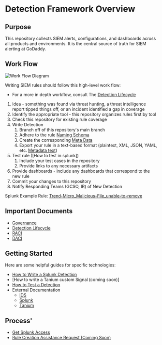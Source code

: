 # Detection Framework Overview

## Purpose

This repository collects SIEM alerts, configurations, and dashboards across all products and environments.
It is the central source of truth for SIEM alerting at GoDaddy.

## Work Flow

![Work Flow Diagram](https://github.com/gdcorp-infosec/siem-documentation/blob/main/workflow.png)

Writing SIEM rules should follow this high-level work flow:

* For a more in depth workflow, consult The [Detection Lifecycle](https://github.com/gdcorp-infosec/security-detections-framework/blob/main/documentation/Detection_Lifecycle_Framework.md)

1. Idea - something was found via threat hunting, a threat intelligence report tipped things off, or an incident identified a gap in coverage
2. Identify the appropriate tool - this repository organizes rules first by tool
3. Check this repository for existing rule coverage
4. Write Detection 
   1. Branch off of this repository's main branch
   2. Adhere to the rule [Naming Schema](https://github.com/gdcorp-infosec/siem-documentation/tree/main/alerts/detections#naming) 
   3. Create the corresponding [Meta Data ](https://github.com/gdcorp-infosec/siem-documentation/tree/main/alerts/detections#metadata)    
   4. Export your rule in a text-based format (plaintext, XML, JSON, YAML, etc. [Metadata text](https://github.com/gdcorp-infosec/siem-documentation/blob/main/alerts/templates/metadata.json))
6. Test rule ([How to test in splunk])
   1. Include your test cases in the repository 
   2. Provide links to any necessary artifacts
7. Provide dashboards - include any dashboards that correspond to the new rule
8. Commit your changes to this repository
9. Notify Responding Teams (GCSO, IR) of New Detection

Splunk Example Rule: [Trend-Micro_Malicious-File_unable-to-remove](https://github.com/gdcorp-infosec/siem-documentation/tree/main/alerts/detections/splunk/Trend-Micro_Malicious-File_unable-to-remove)

## Important Documents
* [Governance](https://github.com/gdcorp-infosec/security-detections-framework/blob/main/documentation/Governance-security_detections_framework.md)
* [Detection Lifecycle](https://github.com/gdcorp-infosec/security-detections-framework/blob/main/documentation/Detection_Lifecycle_Framework.md)
* [RACI](https://github.com/gdcorp-infosec/security-detections-framework/blob/main/documentation/RACI.md)
* [DACI](https://github.com/gdcorp-infosec/security-detections-framework/blob/main/documentation/DACI.md)

## Getting Started

Here are some helpful guides for specific technologies:
* [How to Write a Splunk Detection](https://github.com/gdcorp-infosec/security-detections-framework/blob/main/documentation/How_to_Create_a_Splunk_Alert.md) 
* [How to write a Tanium custom Signal (coming soon)]
* [How to Test a Detection](https://github.com/gdcorp-infosec/security-detections-framework/blob/main/documentation/Detection_Testing.md)
 * External Documentation
    * [IDS](https://github.secureserver.net/infosec-network/ids-sensor-rules)
    * [Splunk](https://docs.splunk.com/Documentation/Splunk/8.2.0/Alert/Aboutalerts)
    * [Tanium](https://docs.tanium.com/detect/detect/authoring_signals.html)

## Process'
* [Get Splunk Access](https://x.co/getsplunk)
* [Rule Creation Assistance Request (Coming Soon)](https://jira.godaddy.com/browse/ATLSNADMIN-8989)

